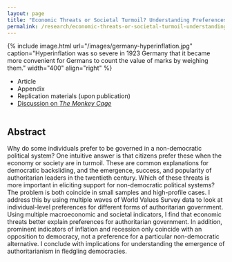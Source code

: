 ```yaml
---
layout: page
title: "Economic Threats or Societal Turmoil? Understanding Preferences for Authoritarian Political Systems"
permalink: /research/economic-threats-or-societal-turmoil-understanding-preferences-for-authoritarian-political-systems/
---
```


{% include image.html url="/images/germany-hyperinflation.jpg" caption="Hyperinflation was so severe in 1923 Germany that it became more convenient for Germans to count the value of marks by weighing them." width="400" align="right" %}

<!--## Article and Supporting Materials  --> 

- Article
- Appendix
- Replication materials (upon publication)
- [Discussion on *The Monkey Cage*](https://www.washingtonpost.com/news/monkey-cage/wp/2015/12/24/heres-what-trump-and-putin-have-in-common-and-why-so-many-people-approve/)

<hr style="clear:both;visibility: hidden;" />  

## Abstract

Why do some individuals prefer to be governed in a non-democratic political system? One intuitive answer is that citizens prefer these when the economy or society are in turmoil. These are common explanations for democratic backsliding, and the emergence, success, and popularity of authoritarian leaders in the twentieth century. Which of these threats is more important in eliciting support for non-democratic political systems? The problem is both coincide in small samples and high-profile cases. I address this by using multiple waves of World Values Survey data to look at individual-level preferences for different forms of authoritarian government. Using multiple macroeconomic and societal indicators, I find that economic threats better explain preferences for authoritarian government. In addition, prominent indicators of inflation and recession only coincide with an opposition to democracy, not a preference for a particular non-democratic alternative. I conclude with implications for understanding the emergence of authoritarianism in fledgling democracies.
